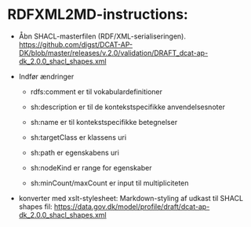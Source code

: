 # RDFXML2MD-instructions:



- Åbn SHACL-masterfilen (RDF/XML-serialiseringen). https://github.com/digst/DCAT-AP-DK/blob/master/releases/v.2.0/validation/DRAFT_dcat-ap-dk_2.0.0_shacl_shapes.xml



- Indfør ændringer

  - rdfs:comment er til vokabulardefinitioner 

  - sh:description er til de kontekstspecifikke anvendelsesnoter 

  - sh:name er til kontekstspecifikke betegnelser

  - sh:targetClass er klassens uri

  - sh:path er egenskabens uri

  - sh:nodeKind er range for egenskaber

  - sh:minCount/maxCount er input til multipliciteten



-  konverter med xslt-stylesheet: Markdown-styling af udkast til SHACL shapes fil: https://data.gov.dk/model/profile/draft/dcat-ap-dk_2.0.0_shacl_shapes.xml
